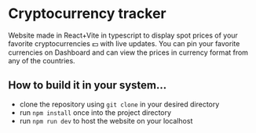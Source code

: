 # Cryptocurrency tracker

Website made in React+Vite in typescript to display spot prices of your favorite cryptocurrencies 💵 with live updates.
You can pin your favorite currencies on Dashboard and can view the prices in currency format from any of the countries.

## How to build it in your system...

- clone the repository using `git clone` in your desired directory
- run `npm install` once into the project directory
- run `npm run dev` to host the website on your localhost
